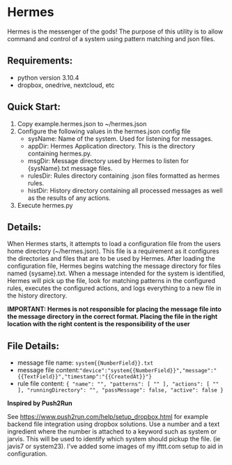 # Hermes

Hermes is the messenger of the gods! The purpose of this utility is to allow command and control of a system using pattern matching and json files.

## Requirements: 

* python version 3.10.4
* dropbox, onedrive, nextcloud, etc

## Quick Start:
1. Copy example.hermes.json to ~/hermes.json
2. Configure the following values in the hermes.json config file
   * sysName: Name of the system. Used for listening for messages. 
   * appDir: Hermes Application directory. This is the directory containing hermes.py.
   * msgDir: Message directory used by Hermes to listen for {sysName}.txt message files.
   * rulesDir: Rules directory containing .json files formatted as hermes rules.
   * histDir: History directory containing all processed messages as well as the results of any actions.
3. Execute hermes.py

## Details:

When Hermes starts, it attempts to load a configuration file from the users home directory (~/hermes.json). 
This file is a requirement as it configures the directories and files that are to be used by Hermes. 
After loading the configuration file, Hermes begins watching the message directory for files named {sysame}.txt. 
When a message intended for the system is identified, Hermes will pick up the file, look for matching patterns in the configured rules, executes the configured actions, and logs everything to a new file in the history directory.

__IMPORTANT: Hermes is not responsible for placing the message file into the message directory in the correct format. Placing the file in the right location with the right content is the responsibility of the user__ 


## File Details:
* message file name: ```system{{NumberField}}.txt``` 
* message file content:```"device":"system{{NumberField}}","message":"{{TextField}}","timestamp":"{{CreatedAt}}"}```
* rule file content: ```{
  "name": "",
  "patterns": [
    ""
  ],
  "actions": [
    ""
  ],
  "runningDirectory": "",
  "passMessage": false,
  "active": false
}```



  
**Inspired by Push2Run**

See https://www.push2run.com/help/setup_dropbox.html for example backend file integration using dropbox solutions.
Use a number and a text ingredient where the number is attached to a keyword such as system or jarvis. 
This will be used to identify which system should pickup the file. (ie javis7 or system23).
I've added some images of my ifttt.com setup to aid in configuration.
